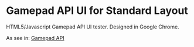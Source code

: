 # Gamepad API UI for Standard Layout

HTML5/Javascript Gamepad API UI tester. Designed in Google Chrome.

As see in: [Gamepad API](https://fagnerjb.com/app/gamepad)